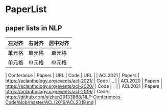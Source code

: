 # PaperList
## paper lists in NLP

| 左对齐 | 右对齐 | 居中对齐 |
| :-----| ----: | :----: |
| 单元格 | 单元格 | 单元格 |
| 单元格 | 单元格 | 单元格 |


| Conferance        | Papers   | URL   | Code   | URL   |
| ACL2021 | Papers | https://aclanthology.org/events/acl-2021/ | Code | _ |
| ACL2020 | Papers | https://aclanthology.org/events/acl-2020/ | Code | _ |
| ACL2021 | Papers | https://aclanthology.org/events/acl-2019/ | Code | https://github.com/yizhen20133868/NLP-Conferences-Code/blob/master/ACL/2019/ACL2019.md |
